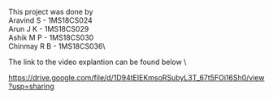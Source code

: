This project was done by\
Aravind S - 1MS18CS024\
Arun J K -  1MS18CS029\
Ashik M P - 1MS18CS030\
Chinmay R B - 1MS18CS036\

The link to the video explantion can be found below \

https://drive.google.com/file/d/1D94tEIEKmsoRSubyL3T_67t5FOi16Sh0/view?usp=sharing
